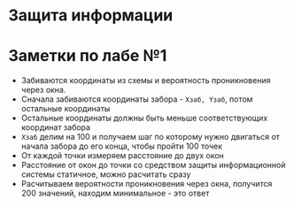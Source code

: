 # Защита информации

# Заметки по лабе №1 

- Забиваются координаты из схемы и вероятность проникновения через окна.
- Сначала забиваются координаты забора - `Xзаб, Yзаб`, потом остальные координаты
- Остальные координаты должны быть меньше соответствующих координат забора 
- `Xзаб` делим на 100 и получаем шаг по которому нужно двигаться от начала забора до его конца, чтобы пройти 100 точек
- От каждой точки измеряем расстояние до двух окон
- Расстояние от окон до точки со средством защиты информационной системы статичное, можно расчитать сразу
- Расчитываем вероятности проникновения через окна, получится 200 значений, находим минимальное - это ответ
